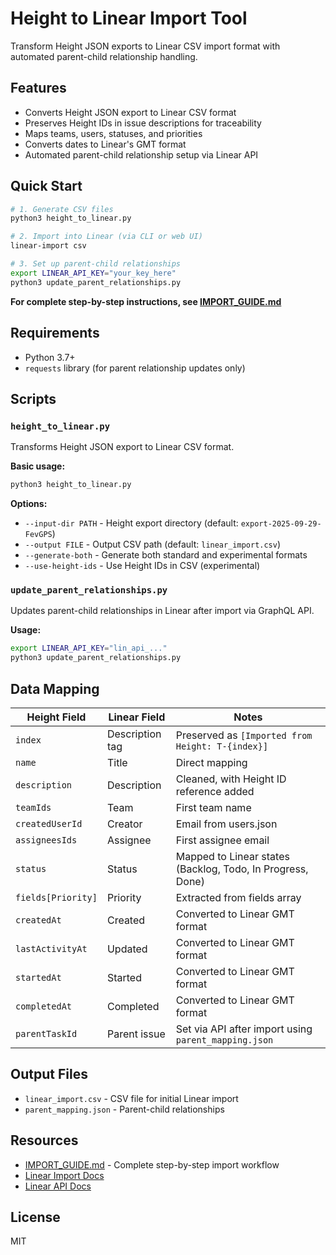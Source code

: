 # Height to Linear Import Tool

Transform Height JSON exports to Linear CSV import format with automated parent-child relationship handling.

## Features

- Converts Height JSON export to Linear CSV format
- Preserves Height IDs in issue descriptions for traceability
- Maps teams, users, statuses, and priorities
- Converts dates to Linear's GMT format
- Automated parent-child relationship setup via Linear API

## Quick Start

```bash
# 1. Generate CSV files
python3 height_to_linear.py

# 2. Import into Linear (via CLI or web UI)
linear-import csv

# 3. Set up parent-child relationships
export LINEAR_API_KEY="your_key_here"
python3 update_parent_relationships.py
```

**For complete step-by-step instructions, see [IMPORT_GUIDE.md](IMPORT_GUIDE.md)**

## Requirements

- Python 3.7+
- `requests` library (for parent relationship updates only)

## Scripts

### `height_to_linear.py`

Transforms Height JSON export to Linear CSV format.

**Basic usage:**
```bash
python3 height_to_linear.py
```

**Options:**
- `--input-dir PATH` - Height export directory (default: `export-2025-09-29-FevGPS`)
- `--output FILE` - Output CSV path (default: `linear_import.csv`)
- `--generate-both` - Generate both standard and experimental formats
- `--use-height-ids` - Use Height IDs in CSV (experimental)

### `update_parent_relationships.py`

Updates parent-child relationships in Linear after import via GraphQL API.

**Usage:**
```bash
export LINEAR_API_KEY="lin_api_..."
python3 update_parent_relationships.py
```

## Data Mapping

| Height Field | Linear Field | Notes |
|--------------|--------------|-------|
| `index` | Description tag | Preserved as `[Imported from Height: T-{index}]` |
| `name` | Title | Direct mapping |
| `description` | Description | Cleaned, with Height ID reference added |
| `teamIds` | Team | First team name |
| `createdUserId` | Creator | Email from users.json |
| `assigneesIds` | Assignee | First assignee email |
| `status` | Status | Mapped to Linear states (Backlog, Todo, In Progress, Done) |
| `fields[Priority]` | Priority | Extracted from fields array |
| `createdAt` | Created | Converted to Linear GMT format |
| `lastActivityAt` | Updated | Converted to Linear GMT format |
| `startedAt` | Started | Converted to Linear GMT format |
| `completedAt` | Completed | Converted to Linear GMT format |
| `parentTaskId` | Parent issue | Set via API after import using `parent_mapping.json` |

## Output Files

- `linear_import.csv` - CSV file for initial Linear import
- `parent_mapping.json` - Parent-child relationships

## Resources

- [IMPORT_GUIDE.md](IMPORT_GUIDE.md) - Complete step-by-step import workflow
- [Linear Import Docs](https://linear.app/docs/import-issues)
- [Linear API Docs](https://developers.linear.app/docs)

## License

MIT
